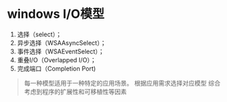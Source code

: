 # windows I/O模型

1. 选择（select）；
2. 异步选择（WSAAsyncSelect）；
3. 事件选择（WSAEventSelect）；
4. 重叠I/O（Overlapped I/O）；
5. 完成端口（Completion Port) 

> 每一种模型适用于一种特定的应用场景。
> 根据应用需求选择对应模型
> 综合考虑到程序的扩展性和可移植性等因素
